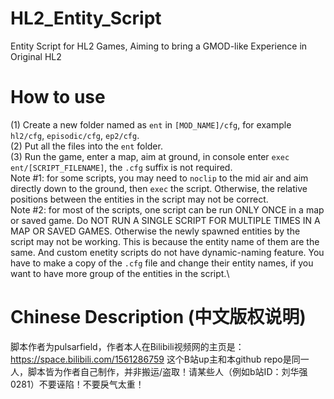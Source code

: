 # HL2_Entity_Script
Entity Script for HL2 Games, Aiming to bring a GMOD-like Experience in Original HL2

# How to use
(1) Create a new folder named as `ent` in `[MOD_NAME]/cfg`, for example `hl2/cfg`, `episodic/cfg`, `ep2/cfg`.\
(2) Put all the files into the `ent` folder.\
(3) Run the game, enter a map, aim at ground, in console enter `exec ent/[SCRIPT_FILENAME]`, the `.cfg` suffix is not required. \
Note #1: for some scripts, you may need to `noclip` to the mid air and aim directly down to the ground, then `exec` the script. Otherwise, the relative positions between the entities in the script may not be correct.\
Note #2: for most of the scripts, one script can be run ONLY ONCE in a map or saved game. Do NOT RUN A SINGLE SCRIPT FOR MULTIPLE TIMES IN A MAP OR SAVED GAMES. Otherwise the newly spawned entities by the script may not be working. This is because the entity name of them are the same. And custom enetity scripts do not have dynamic-naming feature. You have to make a copy of the `.cfg` file and change their entity names, if you want to have more group of the entities in the script.\

# Chinese Description (中文版权说明)
脚本作者为pulsarfield，作者本人在Bilibili视频网的主页是：https://space.bilibili.com/1561286759
这个B站up主和本github repo是同一人，脚本皆为作者自己制作，并非搬运/盗取！请某些人（例如b站ID：刘华强0281）不要诬陷！不要戾气太重！
